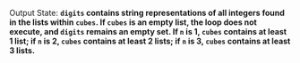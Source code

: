 Output State: **`digits` contains string representations of all integers found in the lists within `cubes`. If `cubes` is an empty list, the loop does not execute, and `digits` remains an empty set. If `n` is 1, `cubes` contains at least 1 list; if `n` is 2, `cubes` contains at least 2 lists; if `n` is 3, `cubes` contains at least 3 lists.**